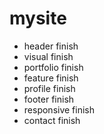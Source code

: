 # mysite<br>
- header finish
- visual finish
- portfolio finish
- feature finish
- profile finish
- footer finish
- responsive finish
- contact finish